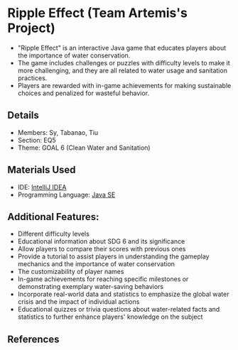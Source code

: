 # Ripple Effect (Team Artemis's Project)
- "Ripple Effect" is an interactive Java game that educates players about the importance of water conservation. 
- The game includes challenges or puzzles with difficulty levels to make it more challenging, and they are all related to water usage and sanitation practices. 
- Players are rewarded with in-game achievements for making sustainable choices and penalized for wasteful behavior. 

## Details
- Members: Sy, Tabanao, Tiu
- Section: EQ5
- Theme: GOAL 6 (Clean Water and Sanitation)

## Materials Used
- IDE: [IntelliJ IDEA](https://www.jetbrains.com/idea/)
- Programming Language: [Java SE](https://www.oracle.com/sg/java/technologies/downloads/)

## Additional Features: 
- Different difficulty levels
- Educational information about SDG 6 and its significance
- Allow players to compare their scores with previous ones
- Provide a tutorial to assist players in understanding the gameplay mechanics and the importance of water conservation
- The customizability of player names
- In-game achievements for reaching specific milestones or demonstrating exemplary water-saving behaviors
- Incorporate real-world data and statistics to emphasize the global water crisis and the impact of individual actions
- Educational quizzes or trivia questions about water-related facts and statistics to further enhance players' knowledge on the subject

## References
